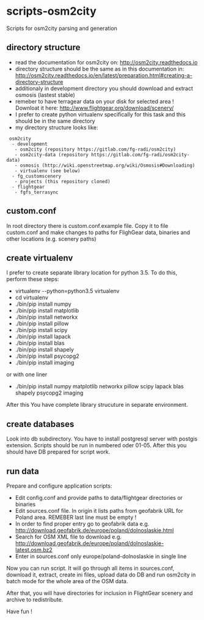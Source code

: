 # scripts-osm2city
Scripts for osm2city parsing and generation

directory structure
-------------------

* read the documentation for osm2city on: http://osm2city.readthedocs.io
* directory structure should be the same as in this documentation in: http://osm2city.readthedocs.io/en/latest/preparation.html#creating-a-directory-structure
* additionaly in development directory you should download and extract osmosis (lastest stable)
* remeber to have terragear data on your disk for selected area ! Downloat it here: http://www.flightgear.org/download/scenery/
* I prefer to create python virtualenv specifically for this task and this should be in the same directory
* my directory structure looks like:

```
 osm2city
  - development
   - osm2city (repository https://gitlab.com/fg-radi/osm2city)
   - osm2city-data (repository https://gitlab.com/fg-radi/osm2city-data)
   - osmosis (http://wiki.openstreetmap.org/wiki/Osmosis#Downloading)
   - virtualenv (see below)
  - fg_customscenery
   - projects (this repository cloned)
  - flightgear
   - fgfs_terrasync
 ```

custom.conf
-----------

In root directory there is custom.conf.example file. Copy it to file custom.conf and make changes to paths for FlighGear data, binaries and other locations (e.g. scenery paths)

create virtualenv
-----------------
I prefer to create separate library location for python 3.5. To do this, perform these steps:

* virtualenv --python=python3.5 virtualenv
* cd virtualenv
* ./bin/pip install numpy
* ./bin/pip install matplotlib
* ./bin/pip install networkx
* ./bin/pip install pillow
* ./bin/pip install scipy
* ./bin/pip install lapack
* ./bin/pip install blas
* ./bin/pip install shapely
* ./bin/pip install psycopg2
* ./bin/pip install imaging

or with one liner

* ./bin/pip install numpy matplotlib networkx pillow scipy lapack blas shapely psycopg2 imaging

After this You have complete library strucuture in separate environment.


create databases
----------------
Look into db subdirectory. You have to install postgresql server with postgis extension.
Scripts should be run in numbered oder 01-05.
After this you should have DB prepared for script work.

run data
------------

Prepare and configure application scripts:

* Edit config.conf and provide paths to data/flightgear directories or binaries
* Edit sources.conf file. In origin it lists paths from geofabrik URL for Poland area. REMEBER last line must be empty !
* In order to find proper entry go to geofabrik data e.g. http://download.geofabrik.de/europe/poland/dolnoslaskie.html
* Search for OSM XML file to download e.g. http://download.geofabrik.de/europe/poland/dolnoslaskie-latest.osm.bz2
* Enter in sources.conf only europe/poland-dolnoslaskie in single line

Now you can run script. It will go through all items in sources.conf, download it,
extract, create ini files, upload data do DB and run osm2city in batch mode for the
whole area of the OSM data.

After that, you will have directories for inclusion in FlightGear scenery and
archive to redistribute.

Have fun !
